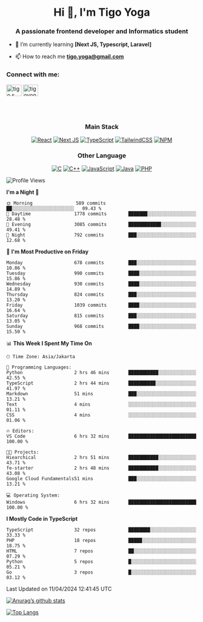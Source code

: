 <h1 align="center">Hi 👋, I'm Tigo Yoga</h1>
<h3 align="center">A passionate frontend developer and Informatics student</h3>

- 🌱 I’m currently learning **[Next JS, Typescript, Laravel]**

- 📫 How to reach me **tigo.yoga@gmail.com**

<h3 align="left">Connect with me:</h3>
<p align="left">
<a href="https://linkedin.com/in/tigo s yoga" target="blank"><img align="center" src="https://raw.githubusercontent.com/rahuldkjain/github-profile-readme-generator/master/src/images/icons/Social/linked-in-alt.svg" alt="tigo s yoga" height="30" width="40" /></a>
<a href="https://instagram.com/tigoyoga" target="blank"><img align="center" src="https://raw.githubusercontent.com/rahuldkjain/github-profile-readme-generator/master/src/images/icons/Social/instagram.svg" alt="tigoyoga" height="30" width="40" /></a>
</p>

<br/>
<br/>

<h3 align="center">Main Stack</h3>
<div align="center">
  
  <a href="">![React](https://img.shields.io/badge/react-%2320232a.svg?style=for-the-badge&logo=react&logoColor=%2361DAFB)</a>
  <a href="">![Next JS](https://img.shields.io/badge/Next-black?style=for-the-badge&logo=next.js&logoColor=white)</a>
   <a href="">![TypeScript](https://img.shields.io/badge/typescript-%23007ACC.svg?style=for-the-badge&logo=typescript&logoColor=white)</a>
  <a href="">![TailwindCSS](https://img.shields.io/badge/tailwindcss-%2338B2AC.svg?style=for-the-badge&logo=tailwind-css&logoColor=white)</a>
  <a href="">![NPM](https://img.shields.io/badge/NPM-%23000000.svg?style=for-the-badge&logo=npm&logoColor=white)</a>
</div>
<h3 align="center">Other Language</h3>
<div align="center">
  
  <a href="">![C](https://img.shields.io/badge/c-%2300599C.svg?style=for-the-badge&logo=c&logoColor=white)</a>
  <a href="">![C++](https://img.shields.io/badge/c++-%2300599C.svg?style=for-the-badge&logo=c%2B%2B&logoColor=white)</a>
  <a href="">![JavaScript](https://img.shields.io/badge/javascript-%23323330.svg?style=for-the-badge&logo=javascript&logoColor=%23F7DF1E)</a>
  <a href="">![Java](https://img.shields.io/badge/java-%23ED8B00.svg?style=for-the-badge&logo=java&logoColor=white)</a>
  <a href="">![PHP](https://img.shields.io/badge/php-%23777BB4.svg?style=for-the-badge&logo=php&logoColor=white)</a>
</div>

<!--START_SECTION:waka-->
![Profile Views](http://img.shields.io/badge/Profile%20Views-4-blue)

**I'm a Night 🦉** 

```text
🌞 Morning                589 commits         ██░░░░░░░░░░░░░░░░░░░░░░░   09.43 % 
🌆 Daytime                1778 commits        ███████░░░░░░░░░░░░░░░░░░   28.48 % 
🌃 Evening                3085 commits        ████████████░░░░░░░░░░░░░   49.41 % 
🌙 Night                  792 commits         ███░░░░░░░░░░░░░░░░░░░░░░   12.68 % 
```
📅 **I'm Most Productive on Friday** 

```text
Monday                   678 commits         ███░░░░░░░░░░░░░░░░░░░░░░   10.86 % 
Tuesday                  990 commits         ████░░░░░░░░░░░░░░░░░░░░░   15.86 % 
Wednesday                930 commits         ████░░░░░░░░░░░░░░░░░░░░░   14.89 % 
Thursday                 824 commits         ███░░░░░░░░░░░░░░░░░░░░░░   13.20 % 
Friday                   1039 commits        ████░░░░░░░░░░░░░░░░░░░░░   16.64 % 
Saturday                 815 commits         ███░░░░░░░░░░░░░░░░░░░░░░   13.05 % 
Sunday                   968 commits         ████░░░░░░░░░░░░░░░░░░░░░   15.50 % 
```


📊 **This Week I Spent My Time On** 

```text
🕑︎ Time Zone: Asia/Jakarta

💬 Programming Languages: 
Python                   2 hrs 46 mins       ███████████░░░░░░░░░░░░░░   42.55 % 
TypeScript               2 hrs 44 mins       ██████████░░░░░░░░░░░░░░░   41.97 % 
Markdown                 51 mins             ███░░░░░░░░░░░░░░░░░░░░░░   13.21 % 
Text                     4 mins              ░░░░░░░░░░░░░░░░░░░░░░░░░   01.11 % 
CSS                      4 mins              ░░░░░░░░░░░░░░░░░░░░░░░░░   01.06 % 

🔥 Editors: 
VS Code                  6 hrs 32 mins       █████████████████████████   100.00 % 

🐱‍💻 Projects: 
Hiearchical              2 hrs 51 mins       ███████████░░░░░░░░░░░░░░   43.71 % 
fe-starter               2 hrs 48 mins       ███████████░░░░░░░░░░░░░░   43.08 % 
Google Cloud Fundamentals51 mins             ███░░░░░░░░░░░░░░░░░░░░░░   13.21 % 

💻 Operating System: 
Windows                  6 hrs 32 mins       █████████████████████████   100.00 % 
```

**I Mostly Code in TypeScript** 

```text
TypeScript               32 repos            ████████░░░░░░░░░░░░░░░░░   33.33 % 
PHP                      18 repos            █████░░░░░░░░░░░░░░░░░░░░   18.75 % 
HTML                     7 repos             ██░░░░░░░░░░░░░░░░░░░░░░░   07.29 % 
Python                   5 repos             █░░░░░░░░░░░░░░░░░░░░░░░░   05.21 % 
Go                       3 repos             █░░░░░░░░░░░░░░░░░░░░░░░░   03.12 % 
```




 Last Updated on 11/04/2024 12:41:45 UTC
<!--END_SECTION:waka-->

[![Anurag’s github stats](https://github-readme-stats.vercel.app/api?username=tigoyoga)](https://github.com/tigoyoga)

[![Top Langs](https://github-readme-stats.vercel.app/api/top-langs/?username=tigoyoga&layout=compact)](https://github.com/tigoyoga)
